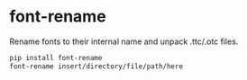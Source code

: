 # font-rename

Rename fonts to their internal name and unpack .ttc/.otc files.

```bash
pip install font-rename
font-rename insert/directory/file/path/here
```
